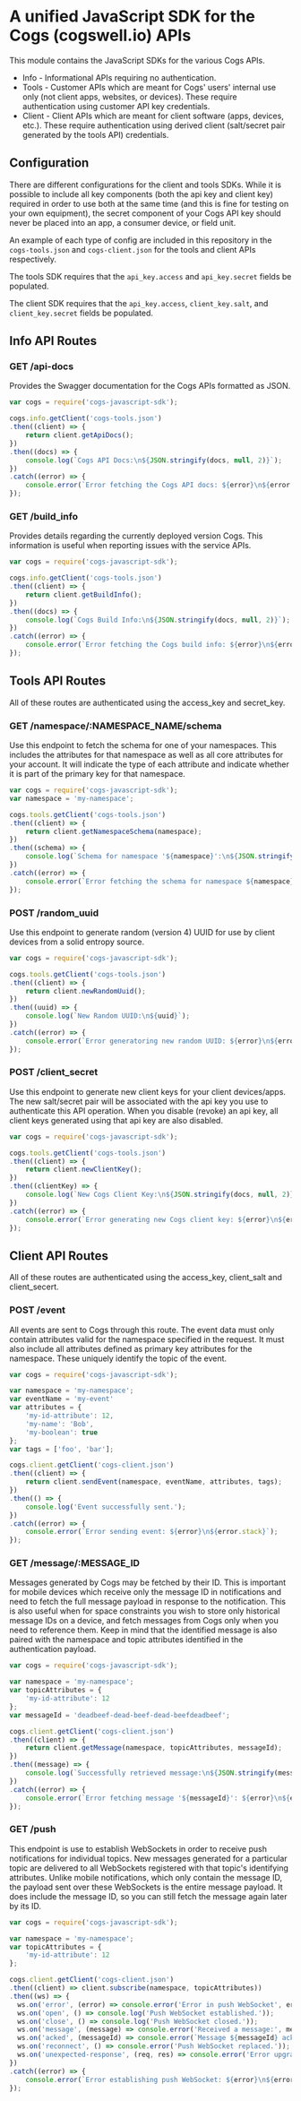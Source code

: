 # A unified JavaScript SDK for the Cogs (cogswell.io) APIs

This module contains the JavaScript SDKs for the various Cogs APIs.
* Info - Informational APIs requiring no authentication.
* Tools - Customer APIs which are meant for Cogs' users' internal use only (not client apps, websites, or devices). These require authentication using customer API key credentials.
* Client - Client APIs which are meant for client software (apps, devices, etc.). These require authentication using derived client (salt/secret pair generated by the tools API) credentials.

## Configuration

There are different configurations for the client and tools SDKs. While it is possible to include all key components (both the api key and client key) required in order to use both at the same time (and this is fine for testing on your own equipment), the secret component of your Cogs API key should never be placed into an app, a consumer device, or field unit.

An example of each type of config are included in this repository in the `cogs-tools.json` and `cogs-client.json` for the tools and client APIs respectively.

The tools SDK requires that the `api_key.access` and `api_key.secret` fields be populated.

The client SDK requires that the `api_key.access`, `client_key.salt`, and `client_key.secret` fields be populated.

## Info API Routes

### GET /api-docs
Provides the Swagger documentation for the Cogs APIs formatted as JSON.

```javascript
var cogs = require('cogs-javascript-sdk');

cogs.info.getClient('cogs-tools.json')
.then((client) => {
    return client.getApiDocs();
})
.then((docs) => {
    console.log(`Cogs API Docs:\n${JSON.stringify(docs, null, 2)}`);
})
.catch((error) => {
    console.error(`Error fetching the Cogs API docs: ${error}\n${error.stack}`);
});
```


### GET /build_info
Provides details regarding the currently deployed version Cogs. This information is useful when reporting issues with the service APIs.

```javascript
var cogs = require('cogs-javascript-sdk');

cogs.info.getClient('cogs-tools.json')
.then((client) => {
    return client.getBuildInfo();
})
.then((docs) => {
    console.log(`Cogs Build Info:\n${JSON.stringify(docs, null, 2)}`);
})
.catch((error) => {
    console.error(`Error fetching the Cogs build info: ${error}\n${error.stack}`);
});
```


## Tools API Routes
All of these routes are authenticated using the access_key and secret_key.

### GET /namespace/:NAMESPACE_NAME/schema
Use this endpoint to fetch the schema for one of your namespaces. This includes the attributes for that namespace as well as all core attributes for your account. It will indicate the type of each attribute and indicate whether it is part of the primary key for that namespace.

```javascript
var cogs = require('cogs-javascript-sdk');
var namespace = 'my-namespace';

cogs.tools.getClient('cogs-tools.json')
.then((client) => {
    return client.getNamespaceSchema(namespace);
})
.then((schema) => {
    console.log(`Schema for namespace '${namespace}':\n${JSON.stringify(schema, null, 2)}`);
})
.catch((error) => {
    console.error(`Error fetching the schema for namespace ${namespace}: ${error}\n${error.stack}`);
});
```

### POST /random_uuid
Use this endpoint to generate random (version 4) UUID for use by client devices from a solid entropy source.

```javascript
var cogs = require('cogs-javascript-sdk');

cogs.tools.getClient('cogs-tools.json')
.then((client) => {
    return client.newRandomUuid();
})
.then((uuid) => {
    console.log(`New Random UUID:\n${uuid}`);
})
.catch((error) => {
    console.error(`Error generatoring new random UUID: ${error}\n${error.stack}`);
});
```

### POST /client_secret
Use this endpoint to generate new client keys for your client devices/apps. The new salt/secret pair will be associated with the api key you use to authenticate this API operation. When you disable (revoke) an api key, all client keys generated using that api key are also disabled.

```javascript
var cogs = require('cogs-javascript-sdk');

cogs.tools.getClient('cogs-tools.json')
.then((client) => {
    return client.newClientKey();
})
.then((clientKey) => {
    console.log(`New Cogs Client Key:\n${JSON.stringify(docs, null, 2)}`);
})
.catch((error) => {
    console.error(`Error generating new Cogs client key: ${error}\n${error.stack}`);
});
```


## Client API Routes
All of these routes are authenticated using the access_key, client_salt and client_secert.

### POST /event
All events are sent to Cogs through this route. The event data must only contain attributes valid for the namespace specified in the request. It must also include all attributes defined as primary key attributes for the namespace. These uniquely identify the topic of the event.

```javascript
var cogs = require('cogs-javascript-sdk');

var namespace = 'my-namespace';
var eventName = 'my-event'
var attributes = {
    'my-id-attribute': 12,
    'my-name': 'Bob',
    'my-boolean': true
};
var tags = ['foo', 'bar'];

cogs.client.getClient('cogs-client.json')
.then((client) => {
    return client.sendEvent(namespace, eventName, attributes, tags);
})
.then(() => {
    console.log('Event successfully sent.');
})
.catch((error) => {
    console.error(`Error sending event: ${error}\n${error.stack}`);
});
```

### GET /message/:MESSAGE_ID
Messages generated by Cogs may be fetched by their ID. This is important for mobile devices which receive only the message ID in notifications and need to fetch the full message payload in response to the notification. This is also useful when for space constraints you wish to store only historical message IDs on a device, and fetch messages from Cogs only when you need to reference them. Keep in mind that the identified message is also paired with the namespace and topic attributes identified in the authentication payload.

```javascript
var cogs = require('cogs-javascript-sdk');

var namespace = 'my-namespace';
var topicAttributes = {
    'my-id-attribute': 12
};
var messageId = 'deadbeef-dead-beef-dead-beefdeadbeef';

cogs.client.getClient('cogs-client.json')
.then((client) => {
    return client.getMessage(namespace, topicAttributes, messageId);
})
.then((message) => {
    console.log(`Successfully retrieved message:\n${JSON.stringify(message, null, 2)}`);
})
.catch((error) => {
    console.error(`Error fetching message '${messageId}': ${error}\n${error.stack}`);
});
```


### GET /push
This endpoint is use to establish WebSockets in order to receive push notifications for individual topics. New messages generated for a particular topic are delivered to all WebSockets registered with that topic's identifying attributes. Unlike mobile notifications, which only contain the message ID, the payload sent over these WebSockets is the entire message payload. It does include the message ID, so you can still fetch the message again later by its ID.

```javascript
var cogs = require('cogs-javascript-sdk');

var namespace = 'my-namespace';
var topicAttributes = {
    'my-id-attribute': 12
};

cogs.client.getClient('cogs-client.json')
.then((client) => client.subscribe(namespace, topicAttributes))
.then((ws) => {
  ws.on('error', (error) => console.error('Error in push WebSocket', error));
  ws.on('open', () => console.log('Push WebSocket established.'));
  ws.on('close', () => console.log('Push WebSocket closed.'));
  ws.on('message', (message) => console.error('Received a message:', message));
  ws.on('acked', (messageId) => console.error(`Message ${messageId} acknowledged.`));
  ws.on('reconnect', () => console.error('Push WebSocket replaced.'));
  ws.on('unexpected-response', (req, res) => console.error('Error upgrading GET request to WebSocket', req, res));
})
.catch((error) => {
    console.error(`Error establishing push WebSocket: ${error}\n${error.stack}`);
});
```

